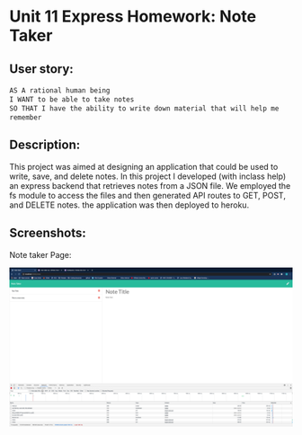 # Unit 11 Express Homework: Note Taker

## User story:


```
AS A rational human being
I WANT to be able to take notes
SO THAT I have the ability to write down material that will help me remember
```

## Description:

This project was aimed at designing an application that could be used to write, save, and delete notes. In this project I developed (with inclass help) an express backend that retrieves notes from a JSON file.  We employed the fs module to access the files and then generated API routes to GET, POST, and DELETE notes. the application was then deployed to heroku.

## Screenshots:

Note taker Page:

![](./Assets/Images/note.png)
